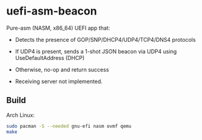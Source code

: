 # uefi-asm-beacon

Pure-asm (NASM, x86_64) UEFI app that:
- Detects the presence of GOP/SNP/DHCP4/UDP4/TCP4/DNS4 protocols
- If UDP4 is present, sends a 1-shot JSON beacon via UDP4 using UseDefaultAddress (DHCP)
- Otherwise, no-op and return success

- Receiving server not implemented.

## Build
Arch Linux:
```bash
sudo pacman -S --needed gnu-efi nasm ovmf qemu
make

